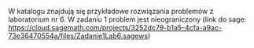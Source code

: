 W katalogu znajdują się przykładowe rozwiązania problemów z laboratorium nr 6.
W zadaniu 1 problem jest nieograniczony (link do sage: https://cloud.sagemath.com/projects/3252dc79-b1a5-4cfa-a9ac-73e36470554a/files/Zadanie1Lab6.sagews)
